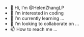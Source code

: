 - 👋 Hi, I’m @HelenZhangLP
- 👀 I’m interested in coding
- 🌱 I’m currently learning ...
- 💞️ I’m looking to collaborate on ...
- 📫 How to reach me ...

<!---
HelenZhangLP/HelenZhangLP is a ✨ special ✨ repository because its `README.md` (this file) appears on your GitHub profile.
You can click the Preview link to take a look at your changes.
--->
